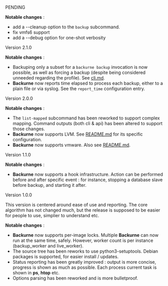 PENDING

**Notable changes** :
 * add a --cleanup option to the `backup` subcommand.
 * fix vmfs6 support
 * add a --debug option for one-shot verbosity

Version 2.1.0

**Notable changes** :
 * Backuping only a subset for a `backurne backup` invocation is now possible, as well as forcing a backup (despite being considered unneeded regarding the profile). See [cli.md](cli.md).
 * **Backurne** now reports time elapsed to process each backup, either to a plain file or via syslog. See the `report_time` configuration entry.

Version 2.0.0

**Notable changes** :
 * The `list-mapped` subcommand has been reworked to support complex mapping. Command outputs (both cli & api) has been altered to support those changes.
 * **Backurne** now supports LVM. See [README.md](README.md) for its specific configuration.
 * **Backurne** now supports vmware. Also see [README.md](README.md).

Version 1.1.0

**Notable changes** :
 * **Backurne** now supports a hook infrastructure. Action can be performed before and after specific event : for instance, stopping a database slave before backup, and starting it after.

Version 1.0.0

This version is centered around ease of use and reporting. The core algorithm has not changed much, but the release is supposed to be easier for people to use, simplier to understand etc.

**Notable changes** :
 * **Backurne** now supports per-image locks. Multiple **Backurne** can now run at the same time, safely. However, worker count is per instance (backup_worker and live_worker).
 * The source tree has been reworks to use python3-setuptools. Debian packages is supported, for easier install / updates.
 * Status reporting has been greatly improved : output is more concise, progress is shown as much as possible. Each process current task is shown in **ps**, **htop** etc.
 * Options parsing has been reworked and is more bulletproof.
